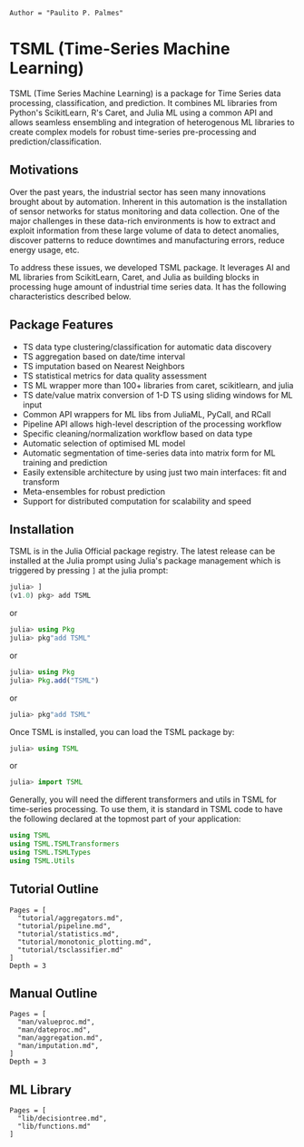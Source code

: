 ```@meta
Author = "Paulito P. Palmes"
```

# TSML (Time-Series Machine Learning)

TSML (Time Series Machine Learning) is a package 
for Time Series data processing, classification,
and prediction. It combines ML libraries from Python's 
ScikitLearn, R's Caret, and Julia ML using a common API 
and allows seamless ensembling and integration of 
heterogenous ML libraries to create complex models 
for robust time-series pre-processing and prediction/classification.

## Motivations 
Over the past years, the industrial sector has seen 
many innovations brought about by automation. 
Inherent in this automation is the installation of 
sensor networks for status monitoring and data collection. 
One of the major challenges in these data-rich 
environments is how to extract and exploit 
information from these large volume of data to 
detect anomalies, discover patterns to reduce 
downtimes and manufacturing errors, reduce energy usage, etc.

To address these issues, we developed TSML package. 
It leverages AI and ML libraries from ScikitLearn, Caret, 
and Julia as building blocks in processing huge amount of 
industrial time series data. It has the following characteristics 
described below.

## Package Features

- TS data type clustering/classification for automatic data discovery
- TS aggregation based on date/time interval
- TS imputation based on Nearest Neighbors
- TS statistical metrics for data quality assessment
- TS ML wrapper more than 100+ libraries from caret, scikitlearn, and julia
- TS date/value matrix conversion of 1-D TS using sliding windows for ML input
- Common API wrappers for ML libs from JuliaML, PyCall, and RCall
- Pipeline API allows high-level description of the processing workflow
- Specific cleaning/normalization workflow based on data type
- Automatic selection of optimised ML model
- Automatic segmentation of time-series data into matrix form for ML training and  prediction
- Easily extensible architecture by using just two main interfaces: fit and transform
- Meta-ensembles for robust prediction
- Support for distributed computation for scalability and speed


## Installation

TSML is in the Julia Official package registry. 
The latest release can be installed at the Julia 
prompt using Julia's package management which is triggered
by pressing `]` at the julia prompt:
```julia
julia> ]
(v1.0) pkg> add TSML
```

or

```julia
julia> using Pkg
julia> pkg"add TSML"
```

or

```julia
julia> using Pkg
julia> Pkg.add("TSML")
```

or 

```julia
julia> pkg"add TSML"
```
Once TSML is installed, you can load the TSML package by:

```julia
julia> using TSML
```

or 

```julia
julia> import TSML
```
Generally, you will need the different transformers and utils in TSML for
time-series processing. To use them, it is standard in TSML code to have the
following declared at the topmost part of your application:

```julia
using TSML 
using TSML.TSMLTransformers
using TSML.TSMLTypes
using TSML.Utils
```

## Tutorial Outline
```@contents
Pages = [
  "tutorial/aggregators.md",
  "tutorial/pipeline.md",
  "tutorial/statistics.md",
  "tutorial/monotonic_plotting.md",
  "tutorial/tsclassifier.md"
]
Depth = 3
```


## Manual Outline
```@contents
Pages = [
  "man/valueproc.md",
  "man/dateproc.md",
  "man/aggregation.md",
  "man/imputation.md",
]
Depth = 3
```

## ML Library
```@contents
Pages = [
  "lib/decisiontree.md",
  "lib/functions.md"
]
```

```@index
```
